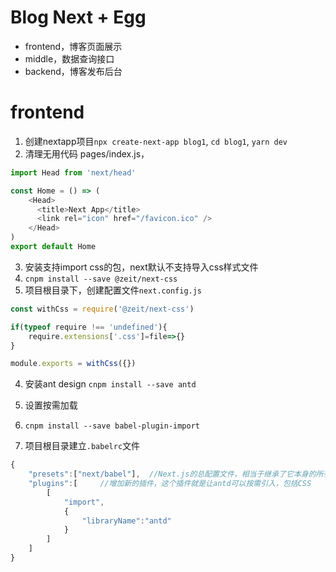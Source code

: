 
# Blog Next + Egg

- frontend，博客页面展示
- middle，数据查询接口
- backend，博客发布后台




# frontend

1. 创建nextapp项目`npx create-next-app blog1`, `cd blog1`, `yarn dev`
2. 清理无用代码 pages/index.js，
```javascript
import Head from 'next/head'

const Home = () => (
    <Head>
      <title>Next App</title>
      <link rel="icon" href="/favicon.ico" />
    </Head>
)
export default Home
```

3. 安装支持import css的包，next默认不支持导入css样式文件 
  1. `cnpm install --save @zeit/next-css`
  2. 项目根目录下，创建配置文件`next.config.js`
  ```javascript
  const withCss = require('@zeit/next-css')

  if(typeof require !== 'undefined'){
      require.extensions['.css']=file=>{}
  }

  module.exports = withCss({})
  ```

4. 安装ant design `cnpm install --save antd`

5. 设置按需加载 
  1. `cnpm install --save babel-plugin-import`
  2. 项目根目录建立`.babelrc`文件
  ```JavaScript
  {
      "presets":["next/babel"],  //Next.js的总配置文件，相当于继承了它本身的所有配置
      "plugins":[     //增加新的插件，这个插件就是让antd可以按需引入，包括CSS
          [
              "import",
              {
                  "libraryName":"antd"
              }
          ]
      ]
  }
  ```


































